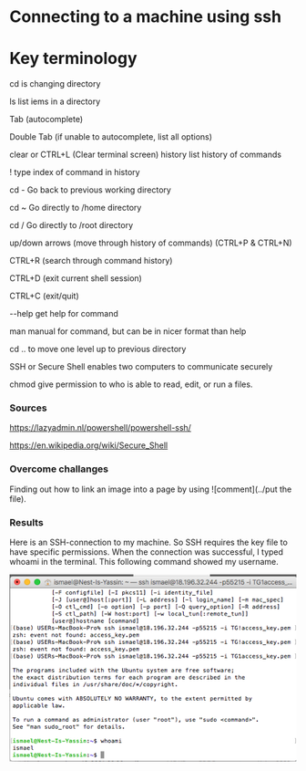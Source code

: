 # Connecting to a machine using ssh

# Key terminology

cd is changing directory 

ls list iems in a directory

Tab (autocomplete)

Double Tab (if unable to autocomplete, list all options)

clear or CTRL+L (Clear terminal screen)
history list history of commands

!<num> type index of command in history

cd - Go back to previous working directory

cd ~ Go directly to /home directory

cd / Go directly to /root directory

up/down arrows (move through history of commands) (CTRL+P & CTRL+N)

CTRL+R (search through command history)

CTRL+D (exit current shell session)

CTRL+C (exit/quit)

<command> --help get help for command

man <command> manual for command, but can be in nicer format than help

cd .. to move one level up to previous directory

SSH  or Secure Shell enables two computers to communicate securely

chmod  give permission to who is able to read, edit, or run a files.
### Sources

https://lazyadmin.nl/powershell/powershell-ssh/

https://en.wikipedia.org/wiki/Secure_Shell

### Overcome challanges

Finding out how to link an image into a page by using ![comment](../put the file). 

### Results
Here is  an SSH-connection to my machine. So SSH requires the key file to have specific permissions.
When the connection was successful, I typed whoami in the terminal. This following command  showed my username.

![screenshot of powershell](https://github.com/yismailmo/TechGrounds-cloud8-cloud8-yismailmo/blob/main/00_includes/Linux01%20user-login.png)

